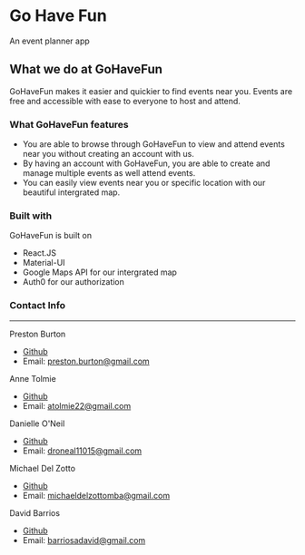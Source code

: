 # Go Have Fun
An event planner app

## What we do at GoHaveFun
GoHaveFun makes it easier and quickier to find events near you. Events are free and accessible with ease to everyone to host and attend.

### What GoHaveFun features
* You are able to browse through GoHaveFun to view and attend events near you without creating an account with us.
* By having an account with GoHaveFun, you are able to create and manage multiple events as well attend events.
* You can easily view events near you or specific location with our beautiful intergrated map.

### Built with
GoHaveFun is built on
* React.JS
* Material-UI
* Google Maps API for our intergrated map
* Auth0 for our authorization

### Contact Info
----------------
Preston Burton
* [Github](https://github.com/Oliver-Strange)
* Email: preston.burton@gmail.com

Anne Tolmie
* [Github](https://github.com/atolmie)
* Email: atolmie22@gmail.com

Danielle O'Neil
* [Github](https://github.com/droneal11015)
* Email: droneal11015@gmail.com

Michael Del Zotto
* [Github](https://github.com/mdelzotto)
* Email: michaeldelzottomba@gmail.com

David Barrios
* [Github](https://github.com/dbarrios13)
* Email: barriosadavid@gmail.com